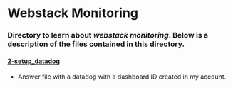 # Webstack Monitoring
### Directory to learn about _webstack monitoring_. Below is a description of the files contained in this directory.

#### [2-setup_datadog](./2-setup_datadog)
* Answer file with a datadog with a dashboard ID created in my account.
